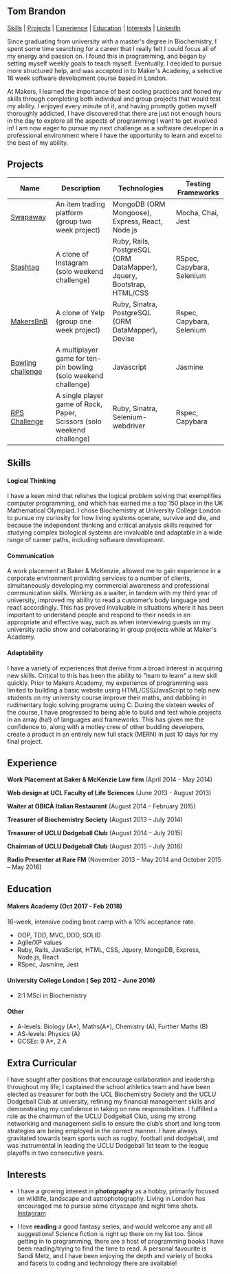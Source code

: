 ## Tom Brandon

[Skills](#skills) | [Projects](#projects) | [Experience](#experience) | [Education](#education) | [Interests](#interests) | [LinkedIn](https://www.linkedin.com/in/tom-brandon-a22a03128/)

Since graduating from university with a master's degree in Biochemistry, I spent some time searching for a career that I really felt I could focus all of my energy and passion on. I found this in programming, and began by setting myself weekly goals to teach myself. Eventually, I decided to pursue more structured help, and was accepted in to Maker's Academy, a selective 16 week software development course based in London.

At Makers, I learned the importance of best coding practices and honed my skills through completing both individual and group projects that would test my ability. I enjoyed every minute of it, and having promptly gotten myself thoroughly addicted, I have discovered that there are just not enough hours in the day to explore all the aspects of programming I want to get involved in! I am now eager to pursue my next challenge as a software developer in a professional environment where I have the opportunity to learn and excel to the best of my ability.

## Projects
Name | Description | Technologies | Testing Frameworks
---| --- | --- | --- |
[Swapaway](https://github.com/Mnargh/Swapaway) | An item trading platform (group two week project)| MongoDB (ORM Mongoose), Express, React, Node.js | Mocha, Chai, Jest  
[Stashtag](https://github.com/Mnargh/Stashtag) | A clone of Instagram (solo weekend challenge)| Ruby, Rails, PostgreSQL (ORM DataMapper), Jquery, Bootstrap, HTML/CSS | RSpec, Capybara, Selenium
[MakersBnB](https://github.com/Mnargh/MakersBnB) | A clone of Yelp (group one week project)| Ruby, Sinatra, PostgreSQL (ORM DataMapper), Devise| Rspec, Capybara, Selenium
[Bowling challenge](https://github.com/Mnargh/bowling-challenge)  | A multiplayer game for ten-pin bowling (solo weekend challenge) | Javascript| Jasmine
[RPS Challenge](https://github.com/Mnargh/rps-challenge) | A single player game of Rock, Paper, Scissors (solo weekend challenge)| Ruby, Sinatra, Selenium-webdriver | Rspec, Capybara

## Skills

#### Logical Thinking

I have a keen mind that relishes the logical problem solving that exemplifies computer programming, and which has earned me a top 150 place in the UK Mathematical Olympiad. I chose Biochemistry at University College London to pursue my curiosity for how living systems operate, survive and die, and because the independent thinking and critical analysis skills required for studying complex biological systems are invaluable and adaptable in a wide range of career paths, including software development.


#### Communication

 A work placement at Baker & McKenzie, allowed me to gain experience in a corporate environment providing services to a number of clients, simultaneously developing my commercial awareness and professional communication skills. Working as a waiter, in tandem with my third year of university, improved my ability to read a customer’s body language and react accordingly. This has proved invaluable in situations where it has been important to understand people and respond to their needs in an appropriate and effective way, such as when interviewing guests on my university radio show and collaborating in group projects while at Maker's Academy.


#### Adaptability

I have a variety of experiences that derive from a broad interest in acquiring new skills. Critical to this has been the ability to "learn to learn" a new skill quickly. Prior to Makers Academy, my experience of programming was limited to building a basic website using HTML/CSS/JavaScript to help new students on my university course improve their maths, and  dabbling in rudimentary logic solving programs using C. During the sixteen weeks of the course, I have progressed to being able to build and test whole projects in an array (ha!) of languages and frameworks. This has given me the confidence to, along with a motley crew of other budding developers, create a product in an entirely new full stack (MERN) in just 10 days for my final project.


## Experience

**Work Placement at Baker & McKenzie Law firm** (April 2014 - May 2014)

**Web design at UCL Faculty of Life Sciences** (June 2013 - August 2013)

**Waiter at OBICÀ Italian Restaurant** (August 2014 – February 2015)

**Treasurer of Biochemistry Society** (August 2013 – July 2014)

**Treasurer of UCLU Dodgeball Club** (August 2014 – July 2015)

**Chairman of UCLU Dodgeball Club**	(August 2015 – July 2016)

**Radio Presenter at Rare FM** (November 2013 – May 2014 and October 2015 – May 2016)

## Education

#### Makers Academy (Oct 2017 - Feb 2018)
16-week, intensive coding boot camp with a 10% acceptance rate.

- OOP, TDD, MVC, DDD, SOLID
- Agile/XP values
- Ruby, Rails, JavaScript, HTML, CSS, Jquery, MongoDB, Express, Node.js, React
- RSpec, Jasmine, Jest

#### University College London ( Sep 2012 - June 2016)

* 2:1 MSci in Biochemistry

#### Other
* A-levels: Biology (A*), Maths(A*), Chemistry (A), Further Maths (B)
* AS-levels: Physics (A)
* GCSEs: 9 A*, 2 A


## Extra Curricular

I have sought after positions that encourage collaboration and leadership throughout my life; I captained the school athletics team and have been elected as treasurer for both the UCL Biochemistry Society and the UCLU Dodgeball Club at university, refining my financial management skills and demonstrating my confidence in taking on new responsibilities. I fulfilled a role as the chairman of the UCLU Dodgeball Club, using my strong networking and management skills to ensure the club’s short and long term strategies are being employed in the correct manner. I have always gravitated towards team sports such as rugby, football and dodgeball, and was instrumental in leading the UCLU Dodgeball 1st team to the league playoffs in two consecutive years.


## Interests
- I have a growing interest in **photography** as a hobby, primarily focused on wildlife, landscape and astrophotography. Living in London has encouraged me to pursue some cityscape and night time shots. [Instagram](https://www.instagram.com/mnarghy/)

- I love **reading** a good fantasy series, and would welcome any and all suggestions! Science fiction is right up there on my list too. Since getting in to programming, there are a host of programming books I have been reading/trying to find the time to read. A personal favourite is Sandi Metz, and I have been enjoying the depth and variety of books and facets to coding and technology there are available!
